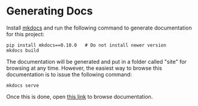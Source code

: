 Generating Docs
===============

Install [mkdocs](https://github.com/tomchristie/mkdocs) and run the following
command to generate documentation for this project:

```
pip install mkdocs==0.10.0   # Do not install newer version
mkdocs build
```

The documentation will be generated and put in a folder called "site" for
browsing at any time. However, the easiest way to browse this documentation is
to issue the following command:

```
mkdocs serve
```

Once this is done, open [this link](http://127.0.0.1:8000) to browse
documentation.
